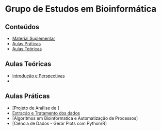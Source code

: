 # Grupo de Estudos em Bioinformática

## Conteúdos

- [Material Suplementar](SupplementaryMaterials.md)
- [Aulas Práticas](#aulas-práticas)
- [Aulas Teóricas](#aulas-teóricas)

## Aulas Teóricas

- [Introdução e Perspectivas](https://github.com/v-rogana/bioinformatics-course/blob/main/first%20class/Aula%201%20-%20Introduc%CC%A7a%CC%83o%20e%20perspectivas.md)
- 

## Aulas Práticas

- [Projeto de Análise de ]
- [Extração e Tratamento dos dados](https://github.com/v-rogana/bioinformatics-course/blob/main/second%20class/Aula%20Prática%201.md)
- [Algoritmos em Bioinformatica e Automatização de Processos]
- [Ciência de Dados - Gerar Plots com Python/R]